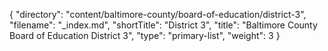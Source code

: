 {
  "directory": "content/baltimore-county/board-of-education/district-3",
  "filename": "_index.md",
  "shortTitle": "District 3",
  "title": "Baltimore County Board of Education District 3",
  "type": "primary-list",
  "weight": 3
}
